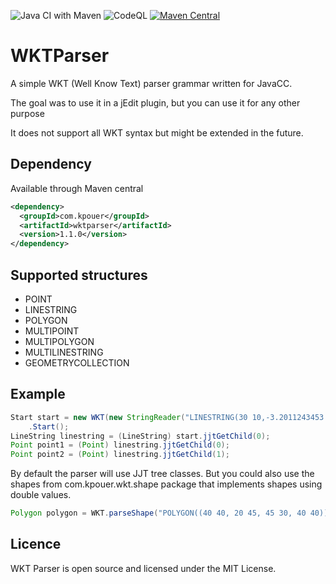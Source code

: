 ![Java CI with Maven](https://github.com/kpouer/WKTParser/workflows/Java%20CI%20with%20Maven/badge.svg)
![CodeQL](https://github.com/kpouer/WKTParser/workflows/CodeQL/badge.svg)
[![Maven Central](https://maven-badges.herokuapp.com/maven-central/com.kpouer/wktparser/badge.svg)](https://maven-badges.herokuapp.com/maven-central/com.kpouer/wktparser)
# WKTParser
A simple WKT (Well Know Text) parser grammar written for JavaCC.

The goal was to use it in a jEdit plugin, but you can use it for any other purpose

It does not support all WKT syntax but might be extended in the future.

## Dependency

Available through Maven central

```xml
<dependency>
  <groupId>com.kpouer</groupId>
  <artifactId>wktparser</artifactId>
  <version>1.1.0</version>
</dependency>
```

## Supported structures

* POINT
* LINESTRING
* POLYGON
* MULTIPOINT
* MULTIPOLYGON
* MULTILINESTRING
* GEOMETRYCOLLECTION

## Example

```java
Start start = new WKT(new StringReader("LINESTRING(30 10,-3.2011243453   -101.12124240)"))
    .Start();
LineString linestring = (LineString) start.jjtGetChild(0);
Point point1 = (Point) linestring.jjtGetChild(0);
Point point2 = (Point) linestring.jjtGetChild(1);
```
By default the parser will use JJT tree classes. But you could also use the shapes from
com.kpouer.wkt.shape package that implements shapes using double values.

```java
Polygon polygon = WKT.parseShape("POLYGON((40 40, 20 45, 45 30, 40 40))");
```

## Licence

WKT Parser is open source and licensed under the MIT License.